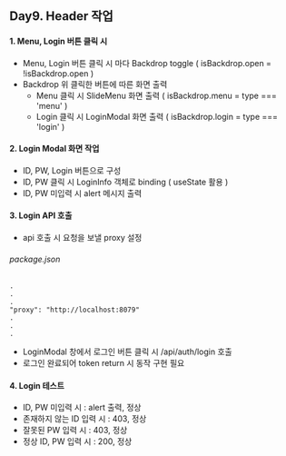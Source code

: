 ## Day9. Header 작업

#### 1. Menu, Login 버튼 클릭 시

- Menu, Login 버튼 클릭 시 마다 Backdrop toggle ( isBackdrop.open = !isBackdrop.open )
- Backdrop 위 클릭한 버튼에 따른 화면 출력
  - Menu 클릭 시 SlideMenu 화면 출력 ( isBackdrop.menu = type === 'menu' )
  - Login 클릭 시 LoginModal 화면 출력 ( isBackdrop.login = type === 'login' )

#### 2. Login Modal 화면 작업

- ID, PW, Login 버튼으로 구성
- ID, PW 클릭 시 LoginInfo 객체로 binding ( useState 활용 )
- ID, PW 미입력 시 alert 메시지 출력

#### 3. Login API 호출

- api 호출 시 요청을 보낼 proxy 설정

###### package.json

```
.
.
.
"proxy": "http://localhost:8079"
.
.
.
```

- LoginModal 창에서 로그인 버튼 클릭 시 /api/auth/login 호출
- 로그인 완료되어 token return 시 동작 구현 필요

#### 4. Login 테스트

- ID, PW 미입력 시 : alert 출력, 정상
- 존재하지 않는 ID 입력 시 : 403, 정상
- 잘못된 PW 입력 시 : 403, 정상
- 정상 ID, PW 입력 시 : 200, 정상
